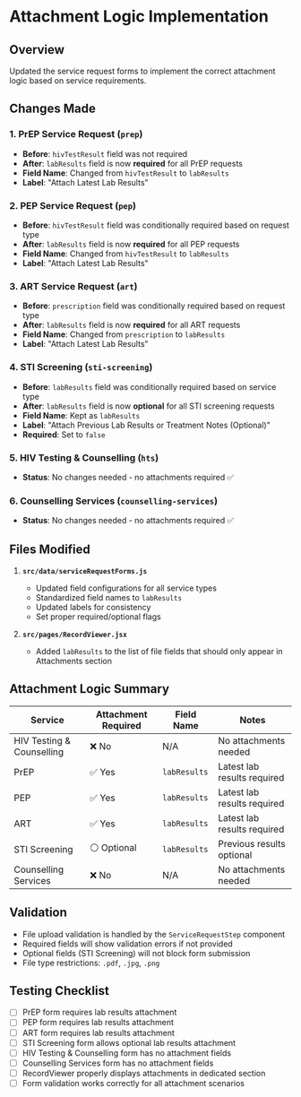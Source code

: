 # Attachment Logic Implementation

## Overview
Updated the service request forms to implement the correct attachment logic based on service requirements.

## Changes Made

### 1. PrEP Service Request (`prep`)
- **Before**: `hivTestResult` field was not required
- **After**: `labResults` field is now **required** for all PrEP requests
- **Field Name**: Changed from `hivTestResult` to `labResults`
- **Label**: "Attach Latest Lab Results"

### 2. PEP Service Request (`pep`)
- **Before**: `hivTestResult` field was conditionally required based on request type
- **After**: `labResults` field is now **required** for all PEP requests
- **Field Name**: Changed from `hivTestResult` to `labResults`
- **Label**: "Attach Latest Lab Results"

### 3. ART Service Request (`art`)
- **Before**: `prescription` field was conditionally required based on request type
- **After**: `labResults` field is now **required** for all ART requests
- **Field Name**: Changed from `prescription` to `labResults`
- **Label**: "Attach Latest Lab Results"

### 4. STI Screening (`sti-screening`)
- **Before**: `labResults` field was conditionally required based on service type
- **After**: `labResults` field is now **optional** for all STI screening requests
- **Field Name**: Kept as `labResults`
- **Label**: "Attach Previous Lab Results or Treatment Notes (Optional)"
- **Required**: Set to `false`

### 5. HIV Testing & Counselling (`hts`)
- **Status**: No changes needed - no attachments required ✅

### 6. Counselling Services (`counselling-services`)
- **Status**: No changes needed - no attachments required ✅

## Files Modified

1. **`src/data/serviceRequestForms.js`**
   - Updated field configurations for all service types
   - Standardized field names to `labResults`
   - Updated labels for consistency
   - Set proper required/optional flags

2. **`src/pages/RecordViewer.jsx`**
   - Added `labResults` to the list of file fields that should only appear in Attachments section

## Attachment Logic Summary

| Service | Attachment Required | Field Name | Notes |
|---------|-------------------|------------|-------|
| HIV Testing & Counselling | ❌ No | N/A | No attachments needed |
| PrEP | ✅ Yes | `labResults` | Latest lab results required |
| PEP | ✅ Yes | `labResults` | Latest lab results required |
| ART | ✅ Yes | `labResults` | Latest lab results required |
| STI Screening | ⚪ Optional | `labResults` | Previous results optional |
| Counselling Services | ❌ No | N/A | No attachments needed |

## Validation
- File upload validation is handled by the `ServiceRequestStep` component
- Required fields will show validation errors if not provided
- Optional fields (STI Screening) will not block form submission
- File type restrictions: `.pdf`, `.jpg`, `.png`

## Testing Checklist
- [ ] PrEP form requires lab results attachment
- [ ] PEP form requires lab results attachment  
- [ ] ART form requires lab results attachment
- [ ] STI Screening form allows optional lab results attachment
- [ ] HIV Testing & Counselling form has no attachment fields
- [ ] Counselling Services form has no attachment fields
- [ ] RecordViewer properly displays attachments in dedicated section
- [ ] Form validation works correctly for all attachment scenarios
